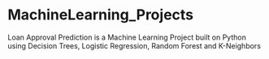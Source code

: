 # MachineLearning_Projects
Loan Approval Prediction is a Machine Learning Project built on Python using Decision Trees, Logistic Regression, Random Forest and K-Neighbors
